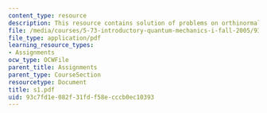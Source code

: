 ```yaml
---
content_type: resource
description: This resource contains solution of problems on orthinormal sets.
file: /media/courses/5-73-introductory-quantum-mechanics-i-fall-2005/93c7fd1e082f31fdf58ecccb0ec10393_s1.pdf
file_type: application/pdf
learning_resource_types:
- Assignments
ocw_type: OCWFile
parent_title: Assignments
parent_type: CourseSection
resourcetype: Document
title: s1.pdf
uid: 93c7fd1e-082f-31fd-f58e-cccb0ec10393
---
```

